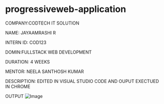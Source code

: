 # progressiveweb-application
COMPANY:CODTECH IT SOLUTION

NAME: JAYAAMRASHI R

INTERN ID: COD123

DOMIN:FULLSTACK WEB DEVELOPMENT

DURATION: 4 WEEKS

MENTOR: NEELA SANTHOSH KUMAR

DESCRIPTION: EDITED IN VISUAL STUDIO CODE AND OUPUT EXECTUED IN CHROME

OUTPUT
![Image](https://github.com/user-attachments/assets/ba3f8f08-0f88-4ccf-8db2-7b956f1d0317)
